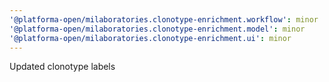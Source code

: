 ```yaml
---
'@platforma-open/milaboratories.clonotype-enrichment.workflow': minor
'@platforma-open/milaboratories.clonotype-enrichment.model': minor
'@platforma-open/milaboratories.clonotype-enrichment.ui': minor
---
```


Updated clonotype labels
